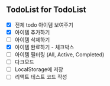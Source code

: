 ## TodoList for TodoList

- [x] 전체 todo 아이템 보여주기
- [x] 아이템 추가하기
- [ ] 아이템 삭제하기
- [x] 아이템 완료하기 - 체크박스
- [ ] 아이템 필터링 (All, Active, Completed)
- [ ] 다크모드
- [ ] LocalStorage에 저장
- [ ] 리액트 테스트 코드 작성
